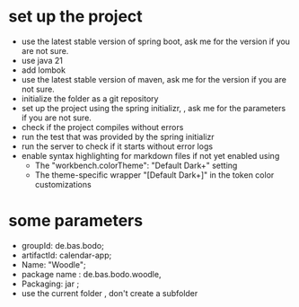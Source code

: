 # set up the project
* use the latest stable version of spring boot, ask me for the version if you are not sure.
* use  java 21 
* add lombok 
* use the latest stable version of maven, ask me for the version if you are not sure.
* initialize the folder as a git repository
* set up the project using the spring initializr, , ask me for the parameters if you are not sure. 
* check if the project compiles without errors 
* run the test that was provided by the spring initializr
* run the server to check if it starts without error logs
* enable syntax highlighting for markdown files if not yet enabled using 
  *  The "workbench.colorTheme": "Default Dark+" setting
  *  The theme-specific wrapper "[Default Dark+]" in the token color customizations 

# some parameters
* groupId: de.bas.bodo; 
* artifactId: calendar-app; 
* Name: "Woodle"; 
* package name : de.bas.bodo.woodle, 
* Packaging: jar ; 
* use the current folder , don't create a subfolder 
